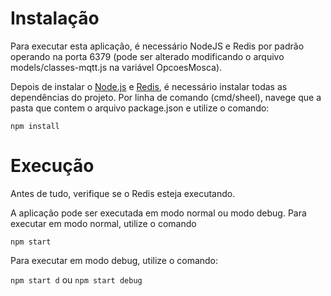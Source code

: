 # Instalação

Para executar esta aplicação, é necessário NodeJS e Redis por padrão operando na porta 6379 (pode ser alterado modificando o arquivo models/classes-mqtt.js na variável OpcoesMosca).

Depois de instalar o [Node.js](https://nodejs.org/en/) e [Redis](https://redis.io/), é necessário instalar todas as dependências do projeto. Por linha de comando (cmd/sheel), navege que a pasta que contem o arquivo package.json e utilize o comando:

```npm install```

# Execução

Antes de tudo, verifique se o Redis esteja executando.

A aplicação pode ser executada em modo normal ou modo debug. Para executar em modo normal, utilize o comando

```npm start``` 

Para executar em modo debug, utilize o comando:

```npm start d``` ou ```npm start debug```
